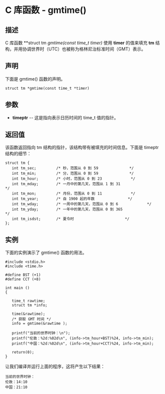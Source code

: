 
# C 库函数 - gmtime()

  

## 描述

C 库函数 **struct tm *gmtime(const time_t *timer)** 使用 **timer** 的值来填充 **tm** 结构，并用协调世界时（UTC）也被称为格林尼治标准时间（GMT）表示。

## 声明

下面是 gmtime() 函数的声明。

```
struct tm *gmtime(const time_t *timer)

```

## 参数

*   **timeptr** -- 这是指向表示日历时间的 time_t 值的指针。

## 返回值

该函数返回指向 tm 结构的指针，该结构带有被填充的时间信息。下面是 timeptr 结构的细节：

```
struct tm {
   int tm_sec;         /* 秒，范围从 0 到 59				*/
   int tm_min;         /* 分，范围从 0 到 59				*/
   int tm_hour;        /* 小时，范围从 0 到 23				*/
   int tm_mday;        /* 一月中的第几天，范围从 1 到 31	                */
   int tm_mon;         /* 月份，范围从 0 到 11				*/
   int tm_year;        /* 自 1900 起的年数				*/
   int tm_wday;        /* 一周中的第几天，范围从 0 到 6		        */
   int tm_yday;        /* 一年中的第几天，范围从 0 到 365	                */
   int tm_isdst;       /* 夏令时						*/	
};

```

## 实例

下面的实例演示了 gmtime() 函数的用法。

```
#include <stdio.h>
#include <time.h>

#define BST (+1)
#define CCT (+8)

int main ()
{

   time_t rawtime;
   struct tm *info;

   time(&rawtime);
   /* 获取 GMT 时间 */
   info = gmtime(&rawtime );

   printf("当前的世界时钟：\n");
   printf("伦敦：%2d:%02d\n", (info->tm_hour+BST)%24, info->tm_min);
   printf("中国：%2d:%02d\n", (info->tm_hour+CCT)%24, info->tm_min);

   return(0);
}

```

让我们编译并运行上面的程序，这将产生以下结果：

```
当前的世界时钟：
伦敦：14:10
中国：21:10

```

  

